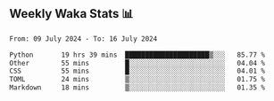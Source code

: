## Weekly Waka Stats 📊
<!--START_SECTION:waka-->

```txt
From: 09 July 2024 - To: 16 July 2024

Python       19 hrs 39 mins  █████████████████████▒░░░   85.77 %
Other        55 mins         █░░░░░░░░░░░░░░░░░░░░░░░░   04.04 %
CSS          55 mins         █░░░░░░░░░░░░░░░░░░░░░░░░   04.01 %
TOML         24 mins         ▒░░░░░░░░░░░░░░░░░░░░░░░░   01.75 %
Markdown     18 mins         ▒░░░░░░░░░░░░░░░░░░░░░░░░   01.35 %
```

<!--END_SECTION:waka-->

<!--

Here are some ideas to get you started:

- 🔭 I’m currently working on (way to add branches committed on)
- 🌱 I’m currently learning Web Frameworks and Machine Learning! (Lisp, JS (react & angular), Python, and __)
- 💬 Ask me about ...
- 📫 How to reach me: 
- 😄 Pronouns: He/Him/His
- ⚡ Fun fact: ...

that-recsys-lab
-->
